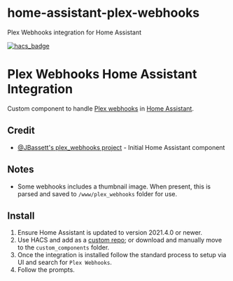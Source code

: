 # home-assistant-plex-webhooks
Plex Webhooks integration for Home Assistant


[![hacs_badge](https://img.shields.io/badge/HACS-Custom-41BDF5.svg?style=for-the-badge)](https://github.com/hacs/integration)
# Plex Webhooks Home Assistant Integration
Custom component to handle [Plex webhooks](https://support.plex.tv/articles/115002267687-webhooks/) in [Home Assistant](https://home-assistant.io).

## Credit
- [@JBassett's plex_webhooks project](https://github.com/JBassett/plex_webhooks) - Initial Home Assistant component

## Notes
- Some webhooks includes a thumbnail image. When present, this is parsed and saved to `/www/plex_webhooks` folder for use.

## Install
1. Ensure Home Assistant is updated to version 2021.4.0 or newer.
2. Use HACS and add as a [custom repo](https://hacs.xyz/docs/faq/custom_repositories); or download and manually move to the `custom_components` folder.
3. Once the integration is installed follow the standard process to setup via UI and search for `Plex Webhooks`.
4. Follow the prompts.
